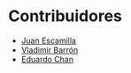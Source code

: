 # Contribuidores

- [Juan Escamilla](https://github.com/EscamillaJuan)
- [Vladimir Barrón](https://github.com/VlaterBarron)
- [Eduardo Chan](https://github.com/Edward5126)
